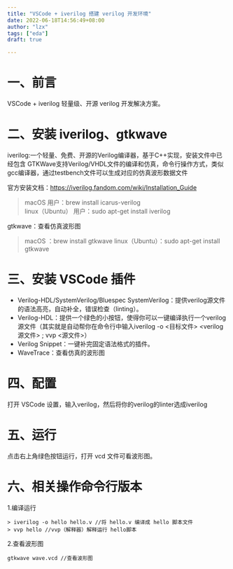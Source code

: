 ```yaml
---
title: "VSCode + iverilog 搭建 verilog 开发环境"
date: 2022-06-18T14:56:49+08:00
author: "lzx"
tags: ["eda"]
draft: true

---
```


# 一、前言

VSCode + iverilog 轻量级、开源 verilog 开发解决方案。

# 二、安装 iverilog、gtkwave

iverilog:一个轻量、免费、开源的Verilog编译器，基于C++实现，安装文件中已经包含 GTKWave支持Verilog/VHDL文件的编译和仿真，命令行操作方式，类似gcc编译器，通过testbench文件可以生成对应的仿真波形数据文件

官方安装文档：<https://iverilog.fandom.com/wiki/Installation_Guide>

> macOS 用户：brew install icarus-verilog  
> linux（Ubuntu） 用户：sudo apt-get install iverilog

gtkwave：查看仿真波形图

> macOS ：brew install gtkwave
> linux（Ubuntu）：sudo apt-get install gtkwave 


# 三、安装 VSCode 插件

- Verilog-HDL/SystemVerilog/Bluespec SystemVerilog：提供verilog源文件的语法高亮，自动补全，错误检查（linting）。
- Verilog-HDL：提供一个绿色的小按钮，使得你可以一键编译执行一个verilog源文件（其实就是自动帮你在命令行中输入iverilog -o <目标文件> <verilog源文件> ; vvp <源文件>）
- Verilog Snippet：一键补完固定语法格式的插件。
- WaveTrace：查看仿真的波形图

# 四、配置

打开 VSCode 设置，输入verilog，然后将你的verilog的linter选成iverilog

# 五、运行

点击右上角绿色按钮运行，打开 vcd 文件可看波形图。


# 六、相关操作命令行版本

1.编译运行
```
> iverilog -o hello hello.v //将 hello.v 编译成 hello 脚本文件
> vvp hello //vvp（解释器）解释运行 hello脚本
```

2.查看波形图

```
gtkwave wave.vcd //查看波形图
```